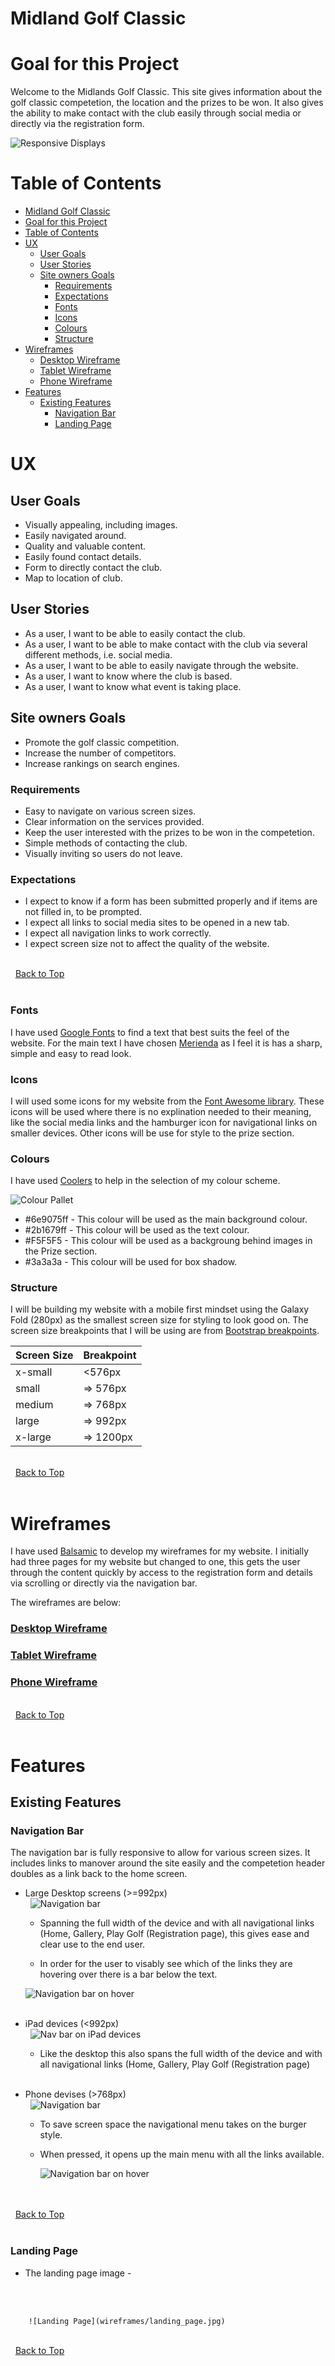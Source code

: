 # Midland Golf Classic

# Goal for this Project

Welcome to the Midlands Golf Classic. This site gives information about the golf classic competetion, the location and the prizes to be won. It also gives the ability to make contact with the club easily through social media or directly via the registration form.


![Responsive Displays]()

# Table of Contents

- [Midland Golf Classic](#midland-golf-classic)
- [Goal for this Project](#goal-for-this-project)
- [Table of Contents](#table-of-contents)
- [UX](#ux)
  - [User Goals](#user-goals)
  - [User Stories](#user-stories)
  - [Site owners Goals](#site-owners-goals)
    - [Requirements](#requirements)
    - [Expectations](#expectations)
    - [Fonts](#fonts)
    - [Icons](#icons)
    - [Colours](#colours)
    - [Structure](#structure)
- [Wireframes](#wireframes)
    - [Desktop Wireframe](#desktop-wireframe)
    - [Tablet Wireframe](#tablet-wireframe)
    - [Phone Wireframe](#phone-wireframe)
- [Features](#features)
  - [Existing Features](#existing-features)
    - [Navigation Bar](#navigation-bar)
    - [Landing Page](#landing-page)

# UX

## User Goals

* Visually appealing, including images.
* Easily navigated around.
* Quality and valuable content.
* Easily found contact details.
* Form to directly contact the club.
* Map to location of club.

## User Stories

* As a user, I want to be able to easily contact the club.
* As a user, I want to be able to make contact with the club via several different methods, i.e. social media.
* As a user, I want to be able to easily navigate through the website.
* As a user, I want to know where the club is based.
* As a user, I want to know what event is taking place.

## Site owners Goals

* Promote the golf classic competition.
* Increase the number of competitors.
* Increase rankings on search engines.

### Requirements

* Easy to navigate on various screen sizes.
* Clear information on the services provided.
* Keep the user interested with the prizes to be won in the competetion.
* Simple methods of contacting the club.
* Visually inviting so users do not leave.

### Expectations

* I expect to know if a form has been submitted properly and if items are not filled in, to be prompted.
* I expect all links to social media sites to be opened in a new tab.
* I expect all navigation links to work correctly.
* I expect screen size not to affect the quality of the website.

\
&nbsp;
[Back to Top](#table-of-contents)
\
&nbsp;

### Fonts
I have used [Google Fonts](https://fonts.google.com/ "Google Fonts") to find a text that best suits the feel of the website. For the main text I have chosen [Merienda](https://fonts.google.com/specimen/Merienda?preview.text=Golf%20Classic&query=merienda) as I feel it is has a sharp, simple and easy to read look.

### Icons

I will used some icons for my website from the [Font Awesome library](https://fontawesome.com/ "Font Awesome"). These icons will be used where there is no explination needed to their meaning, like the social media links and the hamburger icon for navigational links on smaller devices. Other icons will be use for style to the prize section.

### Colours

I have used [Coolers](https://coolors.co/ "Coolors") to help in the selection of my colour scheme.

![Colour Pallet](wireframes/Project_colors.png)

- #6e9075ff - This colour will be used as the main background colour.
- #2b1679ff - This colour will be used as the text colour.
- #F5F5F5 - This colour will be used as a backgroung behind images in the Prize section.
- #3a3a3a - This colour will be used for box shadow.

### Structure

I will be building my website with a mobile first mindset using the Galaxy Fold (280px) as the smallest screen size for styling to look good on. The screen size breakpoints that I will be using are from [Bootstrap breakpoints](https://getbootstrap.com/docs/5.0/layout/breakpoints/ "Bootstrap").

| Screen Size | Breakpoint |
| ----------- | ---------- |
| x-small     | <576px     |
| small       | => 576px   |
| medium      | => 768px   |
| large       | => 992px   |
| x-large     | => 1200px  |

\
&nbsp;
[Back to Top](#table-of-contents)
\
&nbsp;

# Wireframes

I have used [Balsamic](https://balsamiq.com/wireframes/ "Balsamic") to develop my wireframes for my website. I initially had three pages for my website but changed to one, this gets the user through the content quickly by access to the registration form and details via scrolling or directly via the navigation bar.

The wireframes are below:

### [Desktop Wireframe](wireframes/Desktop%20Wireframe.png "Desktop wireframe")

### [Tablet Wireframe](wireframes/Tablet%20Wireframe.png "Tablet wireframe")

### [Phone Wireframe](wireframes/Phone%20Wireframe.png "Phone wireframe")

\
&nbsp;
[Back to Top](#table-of-contents)
\
&nbsp;

# Features

## Existing Features

### Navigation Bar

The navigation bar is fully responsive to allow for various screen sizes. It includes links to manover around the site easily and the competetion header doubles as a link back to the home screen.

+ Large Desktop screens (>=992px)
\
&nbsp;
        ![Navigation bar](wireframes/Header_large.png)
    -   Spanning the full width of the device and with all navigational links (Home, Gallery, Play Golf (Registration page), this gives ease and clear use to the end user.

    -   In order for the user to visably see which of the links they are hovering over there is a bar below the text.

    ![Navigation bar on hover](wireframes/Header_large_hover.png)
\
&nbsp;
    
    
+ iPad devices (<992px)
\
&nbsp;
        ![Nav bar on iPad devices](wireframes/Header_large.png)
    - Like the desktop this also spans the full width of the device and with all navigational links (Home, Gallery, Play Golf (Registration page)
\
&nbsp;


- Phone devises (>768px)
\
&nbsp;
        ![Navigation bar](wireframes/Header_mobile.png)
    - To save screen space the navigational menu takes on the burger style.

    - When pressed, it opens up the main menu with all the links available.

        ![Navigation bar on hover](wireframes/Header_mobile_menu.png)
\
&nbsp;

\
&nbsp;
[Back to Top](#table-of-contents)
\
&nbsp; 

### Landing Page

+ The landing page image
        -
   
\
&nbsp;

        ![Landing Page](wireframes/landing_page.jpg)

\
&nbsp;
[Back to Top](#table-of-contents)
\
&nbsp;
